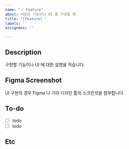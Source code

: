 ```yaml
---
name: "✅ Feature"
about: 새로운 기능이나 UI 를 구성할 때
title: "[Feature] "
labels: ''
assignees: ''

---
```


## Description
구현할 기능이나 UI 에 대한 설명을 적습니다.

## Figma Screenshot
UI 구현의 경우 Figma 나 기타 디자인 툴의 스크린샷을 첨부합니다.

## To-do
- [ ] todo
- [ ] todo

## Etc
